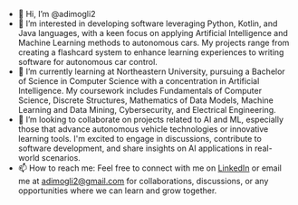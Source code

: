 - 👋 Hi, I’m @adimogli2
- 👀 I’m interested in developing software leveraging Python, Kotlin, and Java languages, with a keen focus on applying Artificial Intelligence and Machine Learning methods to autonomous cars. My projects range from creating a flashcard system to enhance learning experiences to writing software for autonomous car control.
- 🌱 I’m currently learning at Northeastern University, pursuing a Bachelor of Science in Computer Science with a concentration in Artificial Intelligence. My coursework includes Fundamentals of Computer Science, Discrete Structures, Mathematics of Data Models, Machine Learning and Data Mining, Cybersecurity, and Electrical Engineering.
- 💞️ I’m looking to collaborate on projects related to AI and ML, especially those that advance autonomous vehicle technologies or innovative learning tools. I'm excited to engage in discussions, contribute to software development, and share insights on AI applications in real-world scenarios.
- 📫 How to reach me: Feel free to connect with me on [LinkedIn](linkedin.com/in/aditya-mogli) or email me at adimogli2@gmail.com for collaborations, discussions, or any opportunities where we can learn and grow together.
